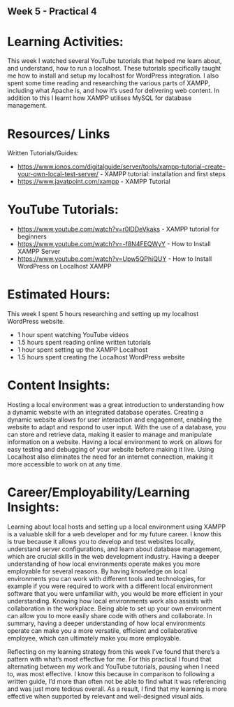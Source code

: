 ## Week 5 - Practical 4

# Learning Activities:
This week I watched several YouTube tutorials that helped me learn about, and understand, how to run a localhost. These tutorials specifically taught me how to install and setup my localhost for WordPress integration. I also spent some time reading and researching the various parts of XAMPP, including what Apache is, and how it’s used for delivering web content. In addition to this I learnt how XAMPP utilises MySQL for database management.

# Resources/ Links
Written Tutorials/Guides:
-	https://www.ionos.com/digitalguide/server/tools/xampp-tutorial-create-your-own-local-test-server/ - XAMPP tutorial: installation and first steps
-	https://www.javatpoint.com/xampp - XAMPP Tutorial
# YouTube Tutorials:
-	https://www.youtube.com/watch?v=r0lDDeVkaks - XAMPP tutorial for beginners
-	https://www.youtube.com/watch?v=-f8N4FEQWyY - How to Install XAMPP Server
-	https://www.youtube.com/watch?v=Upw5QPhiQUY - How to Install WordPress on Localhost XAMPP

# Estimated Hours:
This week I spent 5 hours researching and setting up my localhost WordPress website.
-	1 hour spent watching YouTube videos
-	1.5 hours spent reading online written tutorials
-	1 hour spent setting up the XAMPP Localhost
-	1.5 hours spent creating the Localhost WordPress website

# Content Insights:
Hosting a local environment was a great introduction to understanding how a dynamic website with an integrated database operates.
Creating a dynamic website allows for user interaction and engagement, enabling the website to adapt and respond to user input. With the use of a database, you can store and retrieve data, making it easier to manage and manipulate information on a website.
Having a local environment to work on allows for easy testing and debugging of your website before making it live. Using Localhost also eliminates the need for an internet connection, making it more accessible to work on at any time.

# Career/Employability/Learning Insights:
Learning about local hosts and setting up a local environment using XAMPP is a valuable skill for a web developer and for my future career. I know this is true because it allows you to develop and test websites locally, understand server configurations, and learn about database management, which are crucial skills in the web development industry.
Having a deeper understanding of how local environments operate makes you more employable for several reasons.
By having knowledge on local environments you can work with different tools and technologies, for example if you were required to work with a different local environment software that you were unfamiliar with, you would be more efficient in your understanding. Knowing how local environments work also assists with collaboration in the workplace. Being able to set up your own environment can allow you to more easily share code with others and collaborate.
In summary, having a deeper understanding of how local environments operate can make you a more versatile, efficient and collaborative employee, which can ultimately make you more employable.

Reflecting on my learning strategy from this week I’ve found that there’s a pattern with what’s most effective for me. For this practical I found that alternating between my work and YouTube tutorials, pausing when I need to, was most effective. I know this because in comparison to following a written guide, I’d more than often not be able to find what it was referencing and was just more tedious overall. As a result, I find that my learning is more effective when supported by relevant and well-designed visual aids.
